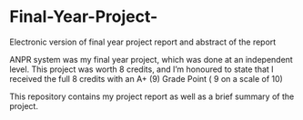 # Final-Year-Project-
Electronic version of final year project report and abstract of the report

ANPR system was my final year project, which was done at an independent level. 
This project was worth 8 credits, and I’m honoured to state that I received the full 8 credits with an A+ (9) Grade Point ( 9 on a scale of 10)

This repository contains my project report as well as a brief summary of the project.
